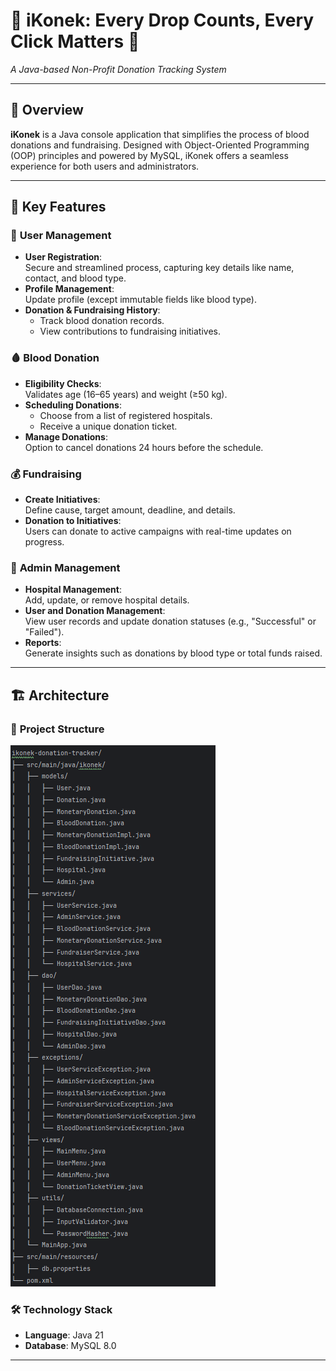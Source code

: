 # 🌟 iKonek: Every Drop Counts, Every Click Matters 🌟
_A Java-based Non-Profit Donation Tracking System_

---

## 📖 Overview
**iKonek** is a Java console application that simplifies the process of blood donations and fundraising. Designed with Object-Oriented Programming (OOP) principles and powered by MySQL, iKonek offers a seamless experience for both users and administrators.

---

## 🎯 Key Features

### 👤 **User Management**
- **User Registration**:  
  Secure and streamlined process, capturing key details like name, contact, and blood type.
- **Profile Management**:  
  Update profile (except immutable fields like blood type).
- **Donation & Fundraising History**:
    - Track blood donation records.
    - View contributions to fundraising initiatives.

### 🩸 **Blood Donation**
- **Eligibility Checks**:  
  Validates age (16–65 years) and weight (≥50 kg).
- **Scheduling Donations**:
    - Choose from a list of registered hospitals.
    - Receive a unique donation ticket.
- **Manage Donations**:  
  Option to cancel donations 24 hours before the schedule.

### 💰 **Fundraising**
- **Create Initiatives**:  
  Define cause, target amount, deadline, and details.
- **Donation to Initiatives**:  
  Users can donate to active campaigns with real-time updates on progress.

### 🔑 **Admin Management**
- **Hospital Management**:  
  Add, update, or remove hospital details.
- **User and Donation Management**:  
  View user records and update donation statuses (e.g., "Successful" or "Failed").
- **Reports**:  
  Generate insights such as donations by blood type or total funds raised.

---

## 🏗️ Architecture

### 📂 **Project Structure**
![Project Structure](https://github.com/joelaguzar/iKonek/blob/main/images/project_structure.png?raw=true)

### 🛠️ **Technology Stack**
- **Language**: Java 21
- **Database**: MySQL 8.0

---

